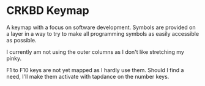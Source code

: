 # CRKBD Keymap #

A keymap with a focus on software development. Symbols are provided on a layer in a way to try to make all programming symbols as easily accessible as possible.

I currently am not using the outer columns as I don't like stretching my pinky.

F1 to F10 keys are not yet mapped as I hardly use them. Should I find a need, I'll make them activate with tapdance on the number keys.